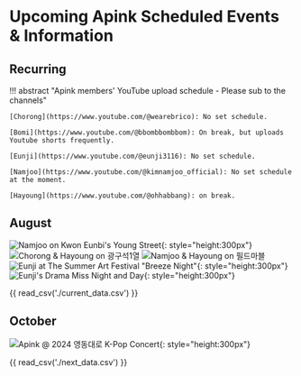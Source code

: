 # Upcoming Apink Scheduled Events & Information

## Recurring

!!! abstract "Apink members' YouTube upload schedule - Please sub to the channels"

    [Chorong](https://www.youtube.com/@wearebrico): No set schedule.

    [Bomi](https://www.youtube.com/@bbombbombbom): On break, but uploads Youtube shorts frequently.

    [Eunji](https://www.youtube.com/@eunji3116): No set schedule.

    [Namjoo](https://www.youtube.com/@kimnamjoo_official): No set schedule at the moment.

    [Hayoung](https://www.youtube.com/@ohhabbang): on break.

## August

![Namjoo on Kwon Eunbi's Young Street](../assets/images/event_images/NamjooYoungstreet.jpeg){: style="height:300px"}
![Chorong & Hayoung on 광구석1열](../assets/images/event_images/HaRong.jpeg)
![Namjoo & Hayoung on 필드마블](../assets/images/event_images/Hajoo.jpeg)
![Eunji at The Summer Art Festival "Breeze Night"](<../assets/images/event_images/Eunji Summer AArt Festival.jpg>){: style="height:300px"}
![Eunji's Drama Miss Night and Day](../assets/images/event_images/Miss_Night_and_Day.jpeg){: style="height:300px"}

{{ read_csv('./current_data.csv') }}

## October

![Apink @ 2024 영동대로 K-Pop Concert](../assets/images/Apink.jpeg){: style="height:300px"}

{{ read_csv('./next_data.csv') }}
